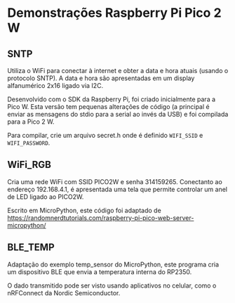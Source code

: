 # Demonstrações Raspberry Pi Pico 2 W

## SNTP

Utiliza o WiFi para conectar à internet e obter a data e hora atuais (usando o protocolo SNTP). A data e hora são apresentadas em um display alfanumérico 2x16 ligado via I2C.

Desenvolvido com o SDK da Raspberry Pi, foi criado inicialmente para a Pico W. Esta versão tem pequenas alterações de código (a principal é enviar as mensagens do stdio para a serial ao invés da USB) e foi compilada para a Pico 2 W.

Para compilar, crie um arquivo secret.h onde é definido `WIFI_SSID` e `WIFI_PASSWORD`. 

## WiFi_RGB

Cria uma rede WiFi com SSID PICO2W e senha 314159265. Conectanto ao endereço 192.168.4.1, é apresentada uma tela que permite controlar um anel de LED ligado ao PICO2W.

Escrito em MicroPython, este código foi adaptado de  https://randomnerdtutorials.com/raspberry-pi-pico-web-server-micropython/

## BLE_TEMP

Adaptação do exemplo temp_sensor do MicroPython, este programa cria um dispositivo BLE que envia a temperatura interna do RP2350.

O dado transmitido pode ser visto usando aplicativos no celular, como o nRFConnect da Nordic Semiconductor.
